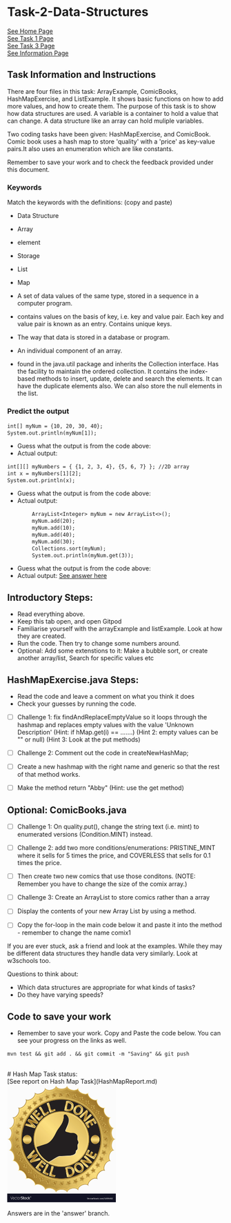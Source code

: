 # Task-2-Data-Structures
[See Home Page ](/README.md)<br/>
[See Task 1 Page ](/Task1.md)<br/>
[See Task 3 Page ](/Task3.md)<br/>
[See Information Page ](/Info.md)<br/>
## Task Information and Instructions 
There are four files in this task: ArrayExample, ComicBooks, HashMapExercise, and ListExample.
It shows basic functions on how to add more values, and how to create them. 
The purpose of this task is to show how data structures are used.
A variable is a container to hold a value that can change.
A data structure like an array can hold muliple variables.

Two coding tasks have been given: HashMapExercise, and ComicBook. Comic book uses a hash map to store 'quality' with a 'price' as key-value pairs.It also uses an enumeration which are like constants.

Remember to save your work and to check the feedback provided under this document.

### Keywords
Match the keywords with the definitions: (copy and paste)
- Data Structure
- Array
- element
- Storage
- List
- Map

- A set of data values of the same type, stored in a sequence in a computer program.
- contains values on the basis of key, i.e. key and value pair. Each key and value pair is known as an entry. Contains unique keys.
- The way that data is stored in a database or program.
- An individual component of an array.
- found in the java.util package and inherits the Collection interface.
  Has the facility to maintain the ordered collection. It contains the index-based methods to insert, update, delete and search the elements.
  It can have the duplicate elements also. We can also store the null elements in the list.

### Predict the output

```shell 
int[] myNum = {10, 20, 30, 40};
System.out.println(myNum[1]);
```
- Guess what the output is from the code above:
- Actual output:  

```shell 
int[][] myNumbers = { {1, 2, 3, 4}, {5, 6, 7} }; //2D array
int x = myNumbers[1][2];
System.out.println(x);
```
- Guess what the output is from the code above:
- Actual output:  

```shell 
        ArrayList<Integer> myNum = new ArrayList<>();
		myNum.add(20);
		myNum.add(10);
		myNum.add(40);
		myNum.add(30);
		Collections.sort(myNum);
		System.out.println(myNum.get(3));
```
- Guess what the output is from the code above:
- Actual output:  [See answer here](https://learn.onlinegdb.com/JU4zjIoMc)<br/>


## Introductory Steps:
- Read everything above.
- Keep this tab open, and open Gitpod
- Familiarise yourself with the arrayExample and listExample. Look at how they are created.
- Run the code. Then try to change some numbers around.
- Optional: Add some extenstions to it: Make a bubble sort, or create another array/list, Search for specific values etc
	
	
## HashMapExercise.java Steps:
- Read the code and leave a comment on what you think it does
- Check your guesses by running the code.
- [ ] Challenge 1: fix findAndReplaceEmptyValue so it loops through the hashmap and replaces empty values with the value 'Unknown Description' (Hint: if hMap.get(i) == .......) (Hint 2: empty values can be "" or null) (Hint 3: Look at the put methods)
- [ ] Challenge 2: Comment out the code in createNewHashMap;
- [ ] Create a new hashmap with the right name and generic so that the rest of that method works.
- [ ] Make the method return "Abby" (Hint: use the get method)
	
	
## Optional: ComicBooks.java
- [ ] Challenge 1: On quality.put(), change the string text (i.e. mint) to enumerated versions (Condition.MINT) instead.
            
- [ ] Challenge 2: add two more conditions/enumerations: PRISTINE_MINT where it sells for 5 times the price, and COVERLESS that sells for 0.1 times the price.
- [ ] Then create two new comics that use those conditons. (NOTE: Remember you have to change the size of the comix array.)
        
- [ ] Challenge 3: Create an ArrayList to store comics rather than a array 
- [ ] Display the contents of your new Array List by using a method. 
- [ ] Copy the for-loop in the main code below it and paste it into the method - remember to change the name comix1
	
	
If you are ever stuck, ask a friend and look at the examples. While they may be different data structures they handle data very similarly.
Look at w3schools too.

Questions to think about:
- Which data structures are appropriate for what kinds of tasks?
- Do they have varying speeds?

## Code to save your work
 - Remember to save your work. Copy and Paste the code below. You can see your progress on the links as well.
```shell 
mvn test && git add . && git commit -m "Saving" && git push
```
<br> 
# Hash Map Task status:<br/>
[See report on Hash Map Task](HashMapReport.md)<br/>
<img src="hashMapStatus.jpg" width="50%" height="50%"><br/>


Answers are in the 'answer' branch. 



